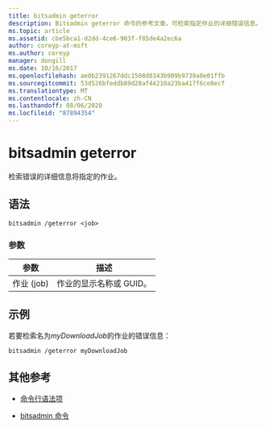 ```yaml
---
title: bitsadmin geterror
description: Bitsadmin geterror 命令的参考文章，可检索指定作业的详细错误信息。
ms.topic: article
ms.assetid: cbe5bca1-d2dd-4ce6-903f-f85de4a2ec6a
author: coreyp-at-msft
ms.author: coreyp
manager: dongill
ms.date: 10/16/2017
ms.openlocfilehash: ae0b2391267ddc1508d8343b909b9739a0e01ffb
ms.sourcegitcommit: 53d526bfeddb89d28af44210a23ba417f6ce0ecf
ms.translationtype: MT
ms.contentlocale: zh-CN
ms.lasthandoff: 08/06/2020
ms.locfileid: "87894354"
---
```

# <a name="bitsadmin-geterror"></a>bitsadmin geterror

检索错误的详细信息将指定的作业。

## <a name="syntax"></a>语法

```
bitsadmin /geterror <job>
```

### <a name="parameters"></a>参数

| 参数 | 描述 |
| -------------- | -------------- |
| 作业 (job) | 作业的显示名称或 GUID。 |

## <a name="examples"></a>示例

若要检索名为*myDownloadJob*的作业的错误信息：

```
bitsadmin /geterror myDownloadJob
```

## <a name="additional-references"></a>其他参考

- [命令行语法项](command-line-syntax-key.md)

- [bitsadmin 命令](bitsadmin.md)
